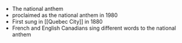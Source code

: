 - The national anthem
- proclaimed as the national anthem in 1980
- First sung in [[Quebec City]] in 1880
- French and English Canadians sing different words to the national anthem
